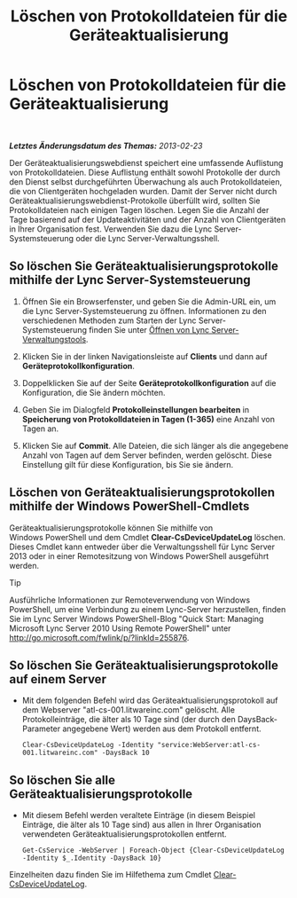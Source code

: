 ﻿---
title: Löschen von Protokolldateien für die Geräteaktualisierung
TOCTitle: Löschen von Protokolldateien für die Geräteaktualisierung
ms:assetid: 58d4097f-5bbf-4824-a04d-2a6555cd93c3
ms:mtpsurl: https://technet.microsoft.com/de-de/library/JJ994039(v=OCS.15)
ms:contentKeyID: 52056365
ms.date: 05/19/2016
mtps_version: v=OCS.15
ms.translationtype: HT
---

# Löschen von Protokolldateien für die Geräteaktualisierung

 

_**Letztes Änderungsdatum des Themas:** 2013-02-23_

Der Geräteaktualisierungswebdienst speichert eine umfassende Auflistung von Protokolldateien. Diese Auflistung enthält sowohl Protokolle der durch den Dienst selbst durchgeführten Überwachung als auch Protokolldateien, die von Clientgeräten hochgeladen wurden. Damit der Server nicht durch Geräteaktualisierungswebdienst-Protokolle überfüllt wird, sollten Sie Protokolldateien nach einigen Tagen löschen. Legen Sie die Anzahl der Tage basierend auf der Updateaktivitäten und der Anzahl von Clientgeräten in Ihrer Organisation fest. Verwenden Sie dazu die Lync Server-Systemsteuerung oder die Lync Server-Verwaltungsshell.

## So löschen Sie Geräteaktualisierungsprotokolle mithilfe der Lync Server-Systemsteuerung

1.  Öffnen Sie ein Browserfenster, und geben Sie die Admin-URL ein, um die Lync Server-Systemsteuerung zu öffnen. Informationen zu den verschiedenen Methoden zum Starten der Lync Server-Systemsteuerung finden Sie unter [Öffnen von Lync Server-Verwaltungstools](lync-server-2013-open-lync-server-administrative-tools.md).

2.  Klicken Sie in der linken Navigationsleiste auf **Clients** und dann auf **Geräteprotokollkonfiguration**.

3.  Doppelklicken Sie auf der Seite **Geräteprotokollkonfiguration** auf die Konfiguration, die Sie ändern möchten.

4.  Geben Sie im Dialogfeld **Protokolleinstellungen bearbeiten** in **Speicherung von Protokolldateien in Tagen (1-365)** eine Anzahl von Tagen an.

5.  Klicken Sie auf **Commit**. Alle Dateien, die sich länger als die angegebene Anzahl von Tagen auf dem Server befinden, werden gelöscht. Diese Einstellung gilt für diese Konfiguration, bis Sie sie ändern.

## Löschen von Geräteaktualisierungsprotokollen mithilfe der Windows PowerShell-Cmdlets

Geräteaktualisierungsprotokolle können Sie mithilfe von Windows PowerShell und dem Cmdlet **Clear-CsDeviceUpdateLog** löschen. Dieses Cmdlet kann entweder über die Verwaltungsshell für Lync Server 2013 oder in einer Remotesitzung von Windows PowerShell ausgeführt werden.


> [!TIP]
> Ausführliche Informationen zur Remoteverwendung von Windows PowerShell, um eine Verbindung zu einem Lync-Server herzustellen, finden Sie im Lync Server&nbsp;Windows PowerShell-Blog "Quick Start: Managing Microsoft Lync Server 2010 Using Remote PowerShell" unter <A href="http://go.microsoft.com/fwlink/p/?linkid=255876">http://go.microsoft.com/fwlink/p/?linkId=255876</A>.



## So löschen Sie Geräteaktualisierungsprotokolle auf einem Server

  - Mit dem folgenden Befehl wird das Geräteaktualisierungsprotokoll auf dem Webserver "atl-cs-001.litwareinc.com" gelöscht. Alle Protokolleinträge, die älter als 10 Tage sind (der durch den DaysBack-Parameter angegebene Wert) werden aus dem Protokoll entfernt.
    
        Clear-CsDeviceUpdateLog -Identity "service:WebServer:atl-cs-001.litwareinc.com" -DaysBack 10

## So löschen Sie alle Geräteaktualisierungsprotokolle

  - Mit diesem Befehl werden veraltete Einträge (in diesem Beispiel Einträge, die älter als 10 Tage sind) aus allen in Ihrer Organisation verwendeten Geräteaktualisierungsprotokollen entfernt.
    
        Get-CsService -WebServer | Foreach-Object {Clear-CsDeviceUpdateLog -Identity $_.Identity -DaysBack 10}

Einzelheiten dazu finden Sie im Hilfethema zum Cmdlet [Clear-CsDeviceUpdateLog](clear-csdeviceupdatelog.md).

